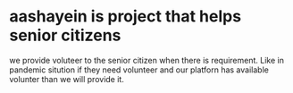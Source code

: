 # aashayein is project that helps senior citizens 

 we provide voluteer to the senior citizen when there is requirement. Like in pandemic sitution if they need volunteer and
 our platforn has available volunter than we will provide it.
